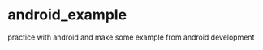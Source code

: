 android_example
===============

practice with android and make some example from android development 

